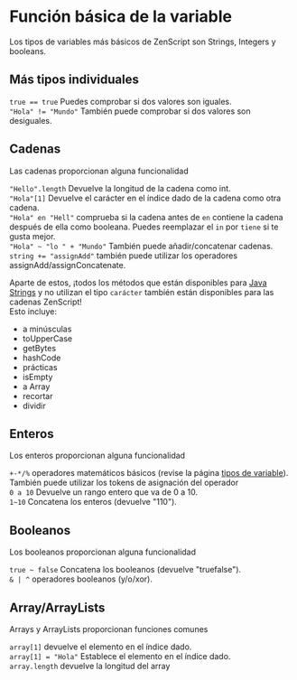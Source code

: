 # Función básica de la variable

Los tipos de variables más básicos de ZenScript son Strings, Integers y booleans.

## Más tipos individuales

`true == true` Puedes comprobar si dos valores son iguales.  
`"Hola" != "Mundo"` También puede comprobar si dos valores son desiguales.

## Cadenas

Las cadenas proporcionan alguna funcionalidad

`"Hello".length` Devuelve la longitud de la cadena como int.  
`"Hola"[1]` Devuelve el carácter en el índice dado de la cadena como otra cadena.  
`"Hola" en "Hell"` comprueba si la cadena antes de `en` contiene la cadena después de ella como booleana. Puedes reemplazar el `in` por `tiene` si te gusta mejor.  
`"Hola" ~ "lo " + "Mundo"` También puede añadir/concatenar cadenas. `string += "assignAdd"` también puede utilizar los operadores assignAdd/assignConcatenate.

Aparte de estos, ¡todos los métodos que están disponibles para [Java Strings](https://docs.oracle.com/javase/8/docs/api/java/lang/String.html) y no utilizan el tipo `carácter` también están disponibles para las cadenas ZenScript!  
Esto incluye:

- a minúsculas
- toUpperCase
- getBytes
- hashCode
- prácticas
- isEmpty
- a Array
- recortar
- dividir

## Enteros

Los enteros proporcionan alguna funcionalidad

`+-*/%` operadores matemáticos básicos (revise la página [tipos de variable](/Vanilla/Variable_Types/Variable_Types)). También puede utilizar los tokens de asignación del operador  
`0 a 10` Devuelve un rango entero que va de 0 a 10.  
`1~10` Concatena los enteros (devuelve "110").

## Booleanos

Los booleanos proporcionan alguna funcionalidad

`true ~ false` Concatena los booleanos (devuelve "truefalse").  
`& | ^` operadores booleanos (y/o/xor).

## Array/ArrayLists

Arrays y ArrayLists proporcionan funciones comunes

`array[1]` devuelve el elemento en el índice dado.  
`array[1] = "Hola"` Establece el elemento en el índice dado.  
`array.length` devuelve la longitud del array